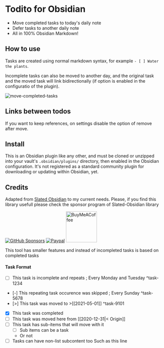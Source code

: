 # Todito for Obsidian 

- Move completed tasks to today's daily note
- Defer tasks to another daily note
- All in 100% Obsidian Markdown!

## How to use

Tasks are created using normal markdown syntax, for example `- [ ] Water the
plants`.

Incomplete tasks can also be moved to another day, and the original task and the moved
task will link bidirectionally (if option is enabled in the configuratio of the plugin).

![move-completed-tasks](docs/screenshots/todito.gif)

## Links between todos

If you want to keep references, on settings disable the option of remove after move.

## Install

This is an Obsidian plugin like any other, and must be cloned or unzipped into your vault's `.obsidian/plugins/` directory, then enabled in the Obsidian configuration. It's not registered as a standard community plugin for downloading or updating within Obsidian, yet.

## Credits

Adapted from [Slated Obsidian](https://github.com/tgrosinger/slated-obsidian) to my current needs. Please, if you find this library usefull please check the sponsor program of Slated-Obsidian library 

[![GitHub Sponsors](https://img.shields.io/github/sponsors/tgrosinger?style=social)](https://github.com/sponsors/tgrosinger)
[![Paypal](https://img.shields.io/badge/paypal-tgrosinger-yellow?style=social&logo=paypal)](https://paypal.me/tgrosinger)
[<img src="https://cdn.buymeacoffee.com/buttons/v2/default-yellow.png" alt="BuyMeACoffee" width="100">](https://www.buymeacoffee.com/tgrosinger)

This tool has smaller features and instead of incompleted tasks is based on completed tasks

#### Task Format

- [ ] This task is incomplete and repeats ; Every Monday and Tuesday ^task-1234
- [-] This repeating task occurence was skipped ; Every Sunday ^task-5678
- [>] This task was moved to >[[2021-05-01]] ^task-9101
- [x] This task was completed
- [ ] This task was moved here from [[2020-12-31|< Origin]]
- [ ] This task has sub-items that will move with it
  - [ ] Sub items can be a task
  - Or not
- [ ] Tasks can have non-list subcontent too
      Such as this line
